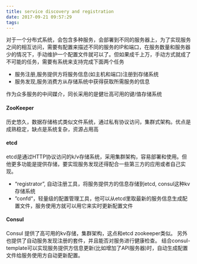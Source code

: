 ```yaml
---
title: service discovery and registration
date: 2017-09-21 09:57:29
tags:
---
```


对于一个分布式系统，会包含多种服务，会部署到不同的服务器上，为了实现服务之间的相互访问，需要有配置来描述不同的服务的IP和端口，在服务数量和服务器少的情况下，手动维护一个配置文件就可以了。但如果成千上万，手动方式就成了不可能的任务，需要有系统来支持完成下面两个任务

* 服务注册,服务提供方将服务信息(如主机和端口)注册到存储系统
* 服务发现,服务消费方从存储系统中获得获取所需服务的信息

作为众多服务的中间媒介，同长采用的是健壮高可用的键/值存储系统

#### ZooKeeper

历史悠久，数据存储格式类似文件系统，通过私有协议访问，集群式架构。优点是成熟稳定，缺点是系统复杂，资源占用高

#### etcd

etcd是通过HTTP协议访问的k/v存储系统，采用集群架构，容易部署和使用。但他更多功能是提供存储，要实现服务发现还得配合一些第三方的应用或者自己实现。
	
* “registrator”, 自动注册工具，将服务提供方的信息存储到etcd, consul这种kv存储系统
* ”confd“，轻量级的配置管理工具，他可以从etcd里取最新的服务信息生成配置文件，服务使用方就可以用它来实时更新配置文件 

#### Consul

Consul 提供了高可用的kv存储，集群架构，这点和etcd zookeeper类似。 另外也提供了自动服务发现注册的套件，并且能否对服务进行健康检查。 结合consul-template可以实现服务提供方信息更新(比如增加了API服务器)时，自动生成配置文件给服务使用方自动更新配置。


